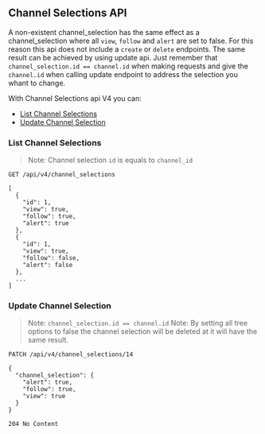 ## Channel Selections API
A non-existent channel_selection has the same effect as a channel_selection where
all `view`, `follow` and `alert` are set to false.
For this reason this api does not include a `create` or `delete` endpoints. The
same result can be achieved by using update api. Just remember that
`channel_selection.id == channel.id` when making requests and give the `channel.id`
when calling update endpoint to address the selection you whant to change.

With Channel Selections api V4 you can:

- [List Channel Selections](#list-channel-selections)
- [Update Channel Selection](#update-channel-selection)

### List Channel Selections
> Note: Channel selection `id` is equals to `channel_id`

```
GET /api/v4/channel_selections
```

```
[
  {
    "id": 1,
    "view": true,
    "follow": true,
    "alert": true
  },
  {
    "id": 1,
    "view": true,
    "follow": false,
    "alert": false
  },
  ...
]
```

### Update Channel Selection
> Note: `channel_selection.id == channel.id`
> Note: By setting all tree options to false the channel selection will be deleted at it will have the same result.

```
PATCH /api/v4/channel_selections/14

{
  "channel_selection": {
    "alert": true,
    "follow": true,
    "view": true
  }
}
```

```
204 No Content
```
